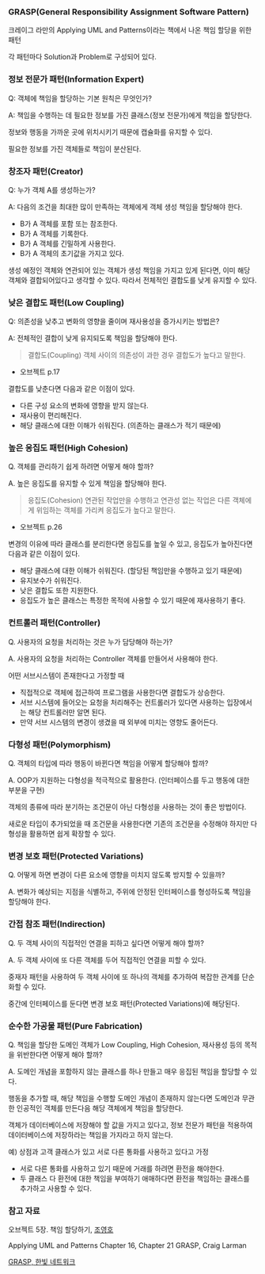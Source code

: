 ### GRASP(General Responsibility Assignment Software Pattern)

크레이그 라만의 Applying UML and Patterns이라는 책에서 나온 책임 할당을 위한 패턴

각 패턴마다 Solution과 Problem로 구성되어 있다.

### 정보 전문가 패턴(Information Expert)

Q: 객체에 책임을 할당하는 기본 원칙은 무엇인가?

A: 책임을 수행하는 데 필요한 정보를 가진 클래스(정보 전문가)에게 책임을 할당한다.

정보와 행동을 가까운 곳에 위치시키기 때문에 캡슐화를 유지할 수 있다.

필요한 정보를 가진 객체들로 책임이 분산된다.

### 창조자 패턴(Creator)

Q: 누가 객체 A를 생성하는가?

A: 다음의 조건을 최대한 많이 만족하는 객체에게 객체 생성 책임을 할당해야 한다.

- B가 A 객체를 포함 또는 참조한다.
- B가 A 객체를 기록한다.
- B가 A 객체를 긴밀하게 사용한다.
- B가 A 객체의 초기값을 가지고 있다.

생성 예정인 객체와 연관되어 있는 객체가 생성 책임을 가지고 있게 된다면, 이미 해당 객체와 결합되어있다고 생각할 수 있다. 따라서 전체적인 결합도를 낮게 유지할 수 있다.

### 낮은 결합도 패턴(Low Coupling)

Q: 의존성을 낮추고 변화의 영향을 줄이며 재사용성을 증가시키는 방법은?

A: 전체적인 결합이 낮게 유지되도록 책임을 할당해야 한다.

> 결합도(Coupling)
객체 사이의 의존성이 과한 경우 결합도가 높다고 말한다.
- 오브젝트 p.17
> 

결합도를 낮춘다면 다음과 같은 이점이 있다.

- 다른 구성 요소의 변화에 영향을 받지 않는다.
- 재사용이 편리해진다.
- 해당 클래스에 대한 이해가 쉬워진다. (의존하는 클래스가 적기 때문에)

### 높은 응집도 패턴(High Cohesion)

Q. 객체를 관리하기 쉽게 하려면 어떻게 해야 할까?

A.  높은 응집도를 유지할 수 있게 책임을 할당해야 한다.

> 응집도(Cohesion)
연관된 작업만을 수행하고 연관성 없는 작업은 다른 객체에게 위임하는 객체를 가리켜 응집도가 높다고 말한다.
- 오브젝트 p.26
> 

변경의 이유에 따라 클래스를 분리한다면 응집도를 높일 수 있고, 응집도가 높아진다면 다음과 같은 이점이 있다.

- 해당 클래스에 대한 이해가 쉬워진다. (할당된 책임만을 수행하고 있기 때문에)
- 유지보수가 쉬워진다.
- 낮은 결합도 또한 지원한다.
- 응집도가 높은 클래스는 특정한 목적에 사용할 수 있기 때문에 재사용하기 좋다.

### 컨트롤러 패턴(Controller)

Q. 사용자의 요청을 처리하는 것은 누가 담당해야 하는가?

A. 사용자의 요청을 처리하는 Controller 객체를 만들어서 사용해야 한다.

어떤 서브시스템이 존재한다고 가정할 때

- 직접적으로 객체에 접근하여 프로그램을 사용한다면 결합도가 상승한다.
- 서브 시스템에 들어오는 요청을 처리해주는 컨트롤러가 있다면 사용하는 입장에서는 해당 컨트롤러만 알면 된다.
- 만약 서브 시스템의 변경이 생겼을 때 외부에 미치는 영향도 줄어든다.

### 다형성 패턴(Polymorphism)

Q. 객체의 타입에 따라 행동이 바뀐다면 책임을 어떻게 할당해야 할까?

A. OOP가 지원하는 다형성을 적극적으로 활용한다. (인터페이스를 두고 행동에 대한 부분을 구현)

객체의 종류에 따라 분기하는 조건문이 아닌 다형성을 사용하는 것이 좋은 방법이다.

새로운 타입이 추가되었을 때 조건문을 사용한다면 기존의 조건문을 수정해야 하지만 다형성을 활용하면 쉽게 확장할 수 있다.

### 변경 보호 패턴(Protected Variations)

Q. 어떻게 하면 변경이 다른 요소에 영향을 미치지 않도록 방지할 수 있을까?

A. 변화가 예상되는 지점을 식별하고, 주위에 안정된 인터페이스를 형성하도록 책임을 할당해야 한다.

### 간접 참조 패턴(Indirection)

Q. 두 객체 사이의 직접적인 연결을 피하고 싶다면 어떻게 해야 할까?

A. 두 객체 사이에 또 다른 객체를 두어 직접적인 연결을 피할 수 있다.

중재자 패턴을 사용하여 두 객체 사이에 또 하나의 객체를 추가하여 복잡한 관계를 단순화할 수 있다.

중간에 인터페이스를 둔다면 변경 보호 패턴(Protected Variations)에 해당된다.

### 순수한 가공물 패턴(Pure Fabrication)

Q. 책임을 할당한 도메인 객체가 Low Coupling, High Cohesion, 재사용성 등의 목적을 위반한다면 어떻게 해야 할까?

A. 도메인 개념을 포함하지 않는 클래스를 하나 만들고 매우 응집된 책임을 할당할 수 있다.

행동을 추가할 때, 해당 책임을 수행할 도메인 개념이 존재하지 않는다면 도메인과 무관한 인공적인 객체를 만든다음 해당 객체에게 책임을 할당한다.

객체가 데이터베이스에 저장해야 할 값을 가지고 있다고, 정보 전문가 패턴을 적용하여 데이터베이스에 저장하라는 책임을 가지라고 하지 않는다.

예) 상점과 고객 클래스가 있고 서로 다른 통화를 사용하고 있다고 가정

- 서로 다른 통화를 사용하고 있기 때문에 거래를 하려면 환전을 해야한다.
- 두 클래스 다 환전에 대한 책임을 부여하기 애매하다면 환전을 책임하는 클래스를 추가하고 사용할 수 있다.

### 참고 자료

오브젝트 5장. 책임 할당하기, [조영호](http://aeternum.egloos.com/)

Applying UML and Patterns Chapter 16, Chapter 21 GRASP, Craig Larman

[GRASP, 한빛 네트워크](https://www.hanbit.co.kr/network/category/category_view.html?cms_code=CMS8586826397)